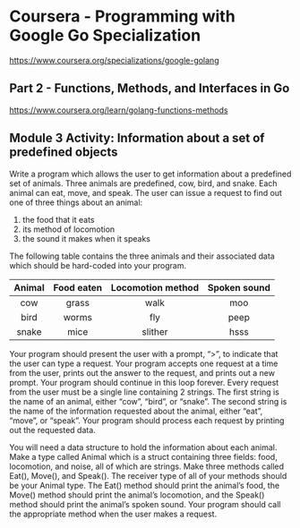 # Coursera - Programming with Google Go Specialization
https://www.coursera.org/specializations/google-golang

## Part 2 - Functions, Methods, and Interfaces in Go
https://www.coursera.org/learn/golang-functions-methods


## Module 3 Activity: Information about a set of predefined objects

Write a program which allows the user to get information about a predefined set of animals. Three animals are predefined, cow, bird, and snake. Each animal can eat, move, and speak. The user can issue a request to find out one of three things about an animal:

1) the food that it eats
2) its method of locomotion
3) the sound it makes when it speaks

The following table contains the three animals and their associated data which should be hard-coded into your program.

| Animal        | Food eaten    | Locomotion method | Spoken sound |
|:-------------:|:-------------:|:-----------------:|:------------:|
| cow           | grass         | walk              | moo          |
| bird          | worms         | fly               | peep         |
| snake         | mice          | slither           | hsss         |

Your program should present the user with a prompt, “>”, to indicate that the user can type a request. Your program accepts one request at a time from the user, prints out the answer to the request, and prints out a new prompt. Your program should continue in this loop forever. Every request from the user must be a single line containing 2 strings. The first string is the name of an animal, either “cow”, “bird”, or “snake”. The second string is the name of the information requested about the animal, either “eat”, “move”, or “speak”. Your program should process each request by printing out the requested data.

You will need a data structure to hold the information about each animal. Make a type called Animal which is a struct containing three fields: food, locomotion, and noise, all of which are strings. Make three methods called Eat(), Move(), and Speak(). The receiver type of all of your methods should be your Animal type. The Eat() method should print the animal’s food, the Move() method should print the animal’s locomotion, and the Speak() method should print the animal’s spoken sound. Your program should call the appropriate method when the user makes a request.